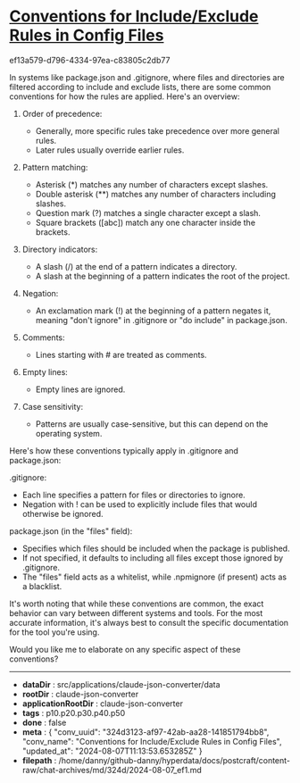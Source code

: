 # [Conventions for Include/Exclude Rules in Config Files](https://claude.ai/chat/324d3123-af97-42ab-aa28-141851794bb8)

ef13a579-d796-4334-97ea-c83805c2db77

 In systems like package.json and .gitignore, where files and directories are filtered according to include and exclude lists, there are some common conventions for how the rules are applied. Here's an overview:

1. Order of precedence:
   - Generally, more specific rules take precedence over more general rules.
   - Later rules usually override earlier rules.

2. Pattern matching:
   - Asterisk (*) matches any number of characters except slashes.
   - Double asterisk (**) matches any number of characters including slashes.
   - Question mark (?) matches a single character except a slash.
   - Square brackets ([abc]) match any one character inside the brackets.

3. Directory indicators:
   - A slash (/) at the end of a pattern indicates a directory.
   - A slash at the beginning of a pattern indicates the root of the project.

4. Negation:
   - An exclamation mark (!) at the beginning of a pattern negates it, meaning "don't ignore" in .gitignore or "do include" in package.json.

5. Comments:
   - Lines starting with # are treated as comments.

6. Empty lines:
   - Empty lines are ignored.

7. Case sensitivity:
   - Patterns are usually case-sensitive, but this can depend on the operating system.

Here's how these conventions typically apply in .gitignore and package.json:

.gitignore:
- Each line specifies a pattern for files or directories to ignore.
- Negation with ! can be used to explicitly include files that would otherwise be ignored.

package.json (in the "files" field):
- Specifies which files should be included when the package is published.
- If not specified, it defaults to including all files except those ignored by .gitignore.
- The "files" field acts as a whitelist, while .npmignore (if present) acts as a blacklist.

It's worth noting that while these conventions are common, the exact behavior can vary between different systems and tools. For the most accurate information, it's always best to consult the specific documentation for the tool you're using.

Would you like me to elaborate on any specific aspect of these conventions?

---

* **dataDir** : src/applications/claude-json-converter/data
* **rootDir** : claude-json-converter
* **applicationRootDir** : claude-json-converter
* **tags** : p10.p20.p30.p40.p50
* **done** : false
* **meta** : {
  "conv_uuid": "324d3123-af97-42ab-aa28-141851794bb8",
  "conv_name": "Conventions for Include/Exclude Rules in Config Files",
  "updated_at": "2024-08-07T11:13:53.653285Z"
}
* **filepath** : /home/danny/github-danny/hyperdata/docs/postcraft/content-raw/chat-archives/md/324d/2024-08-07_ef1.md